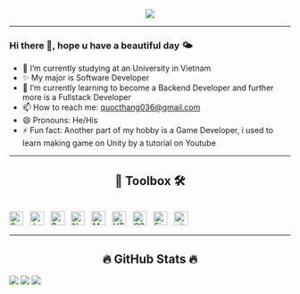 

<!--
**UnFameeee/UnFameeee** is a ✨ _special_ ✨ repository because its `README.md` (this file) appears on your GitHub profile.
Here are some ideas to get you started:
- 👯 I’m looking to collaborate on ...
- 🤔 I’m looking for help with ...
- 💬 Ask me about:
<span><img src="https://img.shields.io/badge/Redux-282C34?logo=redux&logoColor=764ABC" alt="Redux logo" title="Redux" height="25" /></span>
&nbsp;
<span><img src="https://img.shields.io/badge/VS%20Code-282C34?logo=visual-studio-code&logoColor=007ACC" alt="Visual Studio Code logo" title="Visual Studio Code" height="25" /></span>
&nbsp;
-->

<div id="header" align="center">
<!-- <img src="https://media.giphy.com/media/HLB0nLA36GCCo6JuB5/giphy.gif">
<img src="https://media1.giphy.com/media/SXxI9NlwvYiY3bRsck/giphy.gif?cid=ecf05e47kankles8mklf21ajq9ozvxih49ep7ag6ak4s37ve&rid=giphy.gif&ct=g"> -->
<img src="https://media.giphy.com/media/ZVik7pBtu9dNS/giphy.gif">
</div>

---
### Hi there 👋, hope u have a beautiful day 🌤️
- 🔭 I’m currently studying at an University in Vietnam
- ✨ My major is Software Developer
- 🌱 I’m currently learning to become a Backend Developer and further more is a Fullstack Developer
- 📫 How to reach me: quocthang036@gmail.com
- 😄 Pronouns: He/His
- ⚡ Fun fact: Another part of my hobby is a Game Developer, i used to learn making game on Unity by a tutorial on Youtube

---

<h2 align="center"> 🧰 Toolbox 🛠 </h2>
<br>
<!-- https://simpleicons.org/ -->
<span><img src="https://img.shields.io/badge/Spring-282C34?logo=spring&logoColor=00F200" alt="Spring logo" title="Spring" height="25" /></span>
&nbsp;
<span><img src="https://img.shields.io/badge/JavaScript-282C34?logo=javascript&logoColor=F7DF1E" alt="JavaScript logo" title="JavaScript" height="25" /></span>
&nbsp;
<span><img src="https://img.shields.io/badge/ReactJS-282C34?logo=react&logoColor=61DAFB" alt="ReactJS logo" title="ReactJS" height="25" /></span>
&nbsp;
<span><img src="https://img.shields.io/badge/Node.js-282C34?logo=node.js&logoColor=00F200" alt="Node.js logo" title="Node.js" height="25" /></span>
&nbsp;
<span><img src="https://img.shields.io/badge/MongoDB-282C34?logo=mongodb&logoColor=47A248" alt="MongoDB logo" title="MongoDB" height="25" /></span>
&nbsp;
<span><img src="https://img.shields.io/badge/HTML5-282C34?logo=html5&logoColor=E34F26" alt="HTML5 logo" title="HTML5" height="25" /></span>
&nbsp;
<span><img src="https://img.shields.io/badge/CSS3-282C34?logo=css3&logoColor=1572B6" alt="CSS3 logo" title="CSS3" height="25" /></span>
&nbsp;
<span><img src="https://img.shields.io/badge/Firebase-282C34?logo=firebase&logoColor=FFCA28" alt="Firebase logo" title="Firebase" height="25" /></span>
&nbsp;
<span><img src="https://img.shields.io/badge/git-282C34?logo=git&logoColor=F05032" alt="git logo" title="git" height="25" /></span>
&nbsp;


<br>

---

<h2 align="center">🔥 GitHub Stats 🔥</h2>

<img src="https://github-readme-stats.vercel.app/api?username=UnFameeee&show_icons=true&theme=react&icon_color=00FF00&title_color=61dafb&border_color=61dafb&hide_border=true"/>

<img src="https://github-readme-stats.vercel.app/api/top-langs/?username=UnFameeee&hide=html,css,shell,dockerfile,procfile&title_color=61dafb&text_color=ffffff&icon_color=61dafb&bg_color=20232a&langs_count=8&layout=compact&border_color=61dafb&hide_border=true">

<img src="https://github-readme-streak-stats.herokuapp.com/?user=UnFameeee&theme=radical">

